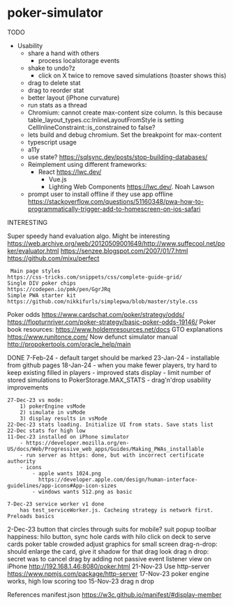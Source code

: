 # poker-simulator

TODO
  - Usability
	  - share a hand with others
		- process localstorage events
  	- shake to undo?z
		- click on X twice to remove saved simulations (toaster shows this)
	- drag to delete stat
	- drag to reorder stat
	- better layout (iPhone curvature)
	- run stats as a thread
	- Chromium: cannot create max-content size column. Is this because table_layout_types.cc:InlineLayoutFromStyle is setting CellInlineConstraint::is_constrained to false?
	- lets build and debug chromium. Set the breakpoint for max-content
	- typescript usage
	- a11y
	- use state? https://sqlsync.dev/posts/stop-building-databases/
	- Reimplement using different frameworks:
	  - React https://lwc.dev/
		- Vue.js 
		- Lighting Web Components https://lwc.dev/. Noah Lawson
	- prompt user to install offline if they use app offline
		https://stackoverflow.com/questions/51160348/pwa-how-to-programmatically-trigger-add-to-homescreen-on-ios-safari

INTERESTING

Super speedy hand evaluation algo. Might be interesting
https://web.archive.org/web/20120509001649/http://www.suffecool.net/poker/evaluator.html
https://senzee.blogspot.com/2007/01/7.html
https://github.com/mixu/perfect

	 Main page styles
	https://css-tricks.com/snippets/css/complete-guide-grid/ 
	Single DIV poker chips
	https://codepen.io/pmk/pen/GgrJRq
	Simple PWA starter kit
	https://github.com/nikkifurls/simplepwa/blob/master/style.css
Poker odds
https://www.cardschat.com/poker/strategy/odds/
https://flopturnriver.com/poker-strategy/basic-poker-odds-19146/
Poker book resources:
https://www.holdemresources.net/docs
GTO explanations
https://www.runitonce.com/
Now defunct simulator manual http://propokertools.com/oracle_help/main

DONE
  7-Feb-24
		- default target should be marked
	23-Jan-24 
		- installable from github pages
  18-Jan-24
	  - when you make fewer players, try hard to keep existing filled in players
		- improved stats display
		- limit number of stored simulations to PokerStorage.MAX_STATS
		- drag'n'drop usability improvements
		
	27-Dec-23 vs mode: 
		1) pokerEngine vsMode
		2) simulate in vsMode
		3) display results in vsMode
	22-Dec-23 stats loading. Initialize UI from stats. Save stats list
	22-Dec stats for high low
	11-Dec-23 installed on iPhone simulator
 		- https://developer.mozilla.org/en-US/docs/Web/Progressive_web_apps/Guides/Making_PWAs_installable
		- run server as https: done, but with incorrect certificate authority
		- icons
			- apple wants 1024.png
			  https://developer.apple.com/design/human-interface-guidelines/app-icons#App-icon-sizes
			- windows wants 512.png as basic
	
	7-Dec-23 service worker v1 done
		has test_serviceWorker.js. Cacheing strategy is network first. Preloads basics
  2-Dec-23 button that circles through suits for mobile?
	suit popup
  toolbar happiness: hilo button, sync hole cards with hilo
	click on deck to serve cards
	poker table crowded
	adjust graphics for small screen
	drag-n-drop: should enlarge the card, give it shadow for that drag look
	drag n drop: secret was to cancel drag by adding not passive event listener
	view on iPhone http://192.168.1.46:8080/poker.html
	21-Nov-23 Use http-server https://www.npmjs.com/package/http-server
	17-Nov-23 poker engine works, high low scoring too
  15-Nov-23 drag n drop

References
	manifest.json https://w3c.github.io/manifest/#display-member
